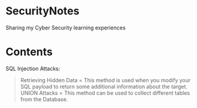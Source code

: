 # SecurityNotes
Sharing my Cyber Security learning experiences

# Contents
SQL Injection Attacks:
 > Retrieving Hidden Data = This method is used when you modify your SQL payload to return some additional information about the target.
 > UNION Attacks = This method can be used to collect different tables from the Database.
 > 
